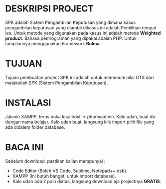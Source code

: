 # DESKRIPSI PROJECT
SPK adalah Sistem Pengambilan Keputusan yang dimana kasus pengambilan keputusan yang diambil dikasus ini adalah Pemilihan tempat les. Untuk metode yang digunakan pada kasus ini adalah metode <b>Weighted product</b>.
Bahasa pemrograman yang dipakai adalah PHP. Untuk tampilannya menggunakan Framework <b>Bulma</b>.

# TUJUAN
Tujuan pembuatan project SPK ini adalah untuk memenuhi nilai UTS dari matakuliah SPK (Sistem Pengambilan Keputusan).

# INSTALASI
Jalanin XAMPP, terus buka localhost -> phpmyadmin. Kalo udah, buat db dengan nama belajar. Kalo udah buat, langsung klik import pilih file yang ada didalem folder database.

# BACA INI
Sebelum download, pastikan kalian mempunyai :
* Code Editor (Boleh VS Code, Sublime, Notepad++ dsb).
* XAMPP (Ini butuh banget, untuk import database).
* Kalo udah ada 2 poin diatas, langsung download aja projectnya <b>GRATIS</b>.
